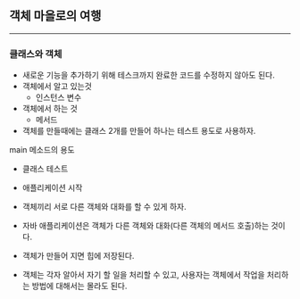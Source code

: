 ## 객체 마을로의 여행
---

### 클래스와 객체
- 새로운 기능을 추가하기 위해 테스크까지 완료한 코드를 수정하지 않아도 된다.
- 객체에서 알고 있는것
    - 인스턴스 변수
- 객체에서 하는 것
    - 메서드
- 객체를 만들때에는 클래스 2개를 만들어 하나는 테스트 용도로 사용하자.

main 메소드의 용도
- 클래스 테스트
- 애플리케이션 시작

- 객체끼리 서로 다른 객체와 대화를 할 수 있게 하자.
- 자바 애플리케이션은 객체가 다른 객체와 대화(다른 객체의 메서드 호출)하는 것이다.

- 객체가 만들어 지면 힙에 저장된다.

- 객체는 각자 알아서 자기 할 일을 처리할 수 있고, 사용자는 객체에서 작업을 처리하는
방법에 대해서는 몰라도 된다.

